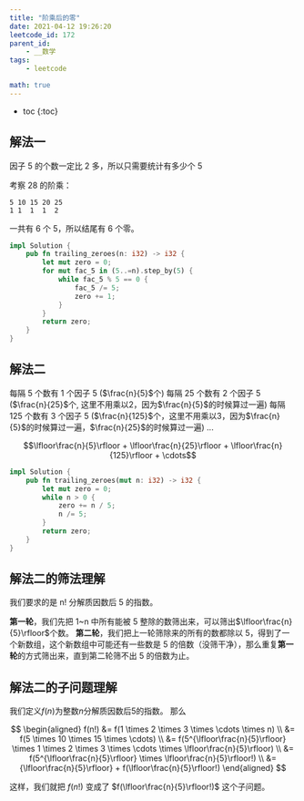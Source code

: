 ```yaml
---
title: "阶乘后的零"
date: 2021-04-12 19:26:20
leetcode_id: 172
parent_id:
    - __数学
tags:
    - leetcode

math: true
---
```


* toc
{:toc}

## 解法一

因子 5 的个数一定比 2 多，所以只需要统计有多少个 5

考察 28 的阶乘：
```text
5 10 15 20 25
1 1  1  1  2
```
一共有 6 个 5，所以结尾有 6 个零。

```rust
impl Solution {
    pub fn trailing_zeroes(n: i32) -> i32 {
        let mut zero = 0;
        for mut fac_5 in (5..=n).step_by(5) {
            while fac_5 % 5 == 0 {
                fac_5 /= 5;
                zero += 1;
            }
        }
        return zero;
    }
}
```

## 解法二

每隔 5 个数有 1 个因子 5  ($\frac{n}{5}$个)
每隔 25 个数有 2 个因子 5  ($\frac{n}{25}$个, 这里不用乘以$2$，因为$\frac{n}{5}$的时候算过一遍)
每隔 125 个数有 3 个因子 5  ($\frac{n}{125}$个，这里不用乘以$3$，因为$\frac{n}{5}$的时候算过一遍，$\frac{n}{25}$的时候算过一遍)
...

$$\lfloor\frac{n}{5}\rfloor + \lfloor\frac{n}{25}\rfloor + \lfloor\frac{n}{125}\rfloor + \cdots$$


```rust
impl Solution {
    pub fn trailing_zeroes(mut n: i32) -> i32 {
        let mut zero = 0;
        while n > 0 {
            zero += n / 5;
            n /= 5;
        }
        return zero;
    }
}
```

## 解法二的筛法理解
我们要求的是 n! 分解质因数后 5 的指数。

**第一轮**，我们先把 1~n 中所有能被 5 整除的数筛出来，可以筛出$\lfloor\frac{n}{5}\rfloor$个数。
**第二轮**，我们把上一轮筛除来的所有的数都除以 5，得到了一个新数组，这个新数组中可能还有一些数是 5 的倍数（没筛干净），那么重复**第一轮**的方式筛出来，直到第二轮筛不出 5 的倍数为止。

## 解法二的子问题理解
我们定义$f(n)$为整数$n$分解质因数后$5$的指数。
那么

$$
\begin{aligned}
f(n!) &= f(1 \times 2 \times 3 \times \cdots \times n) \\
&= f(5 \times 10 \times 15 \times \cdots) \\
&= f(5^{\lfloor\frac{n}{5}\rfloor} \times 1 \times 2 \times 3 \times \cdots \times \lfloor\frac{n}{5}\rfloor) \\
&= f(5^{\lfloor\frac{n}{5}\rfloor} \times \lfloor\frac{n}{5}\rfloor!) \\
&= {\lfloor\frac{n}{5}\rfloor} + f(\lfloor\frac{n}{5}\rfloor!)
\end{aligned}
$$

这样，我们就把 $f(n!)$ 变成了 $f(\lfloor\frac{n}{5}\rfloor!)$ 这个子问题。